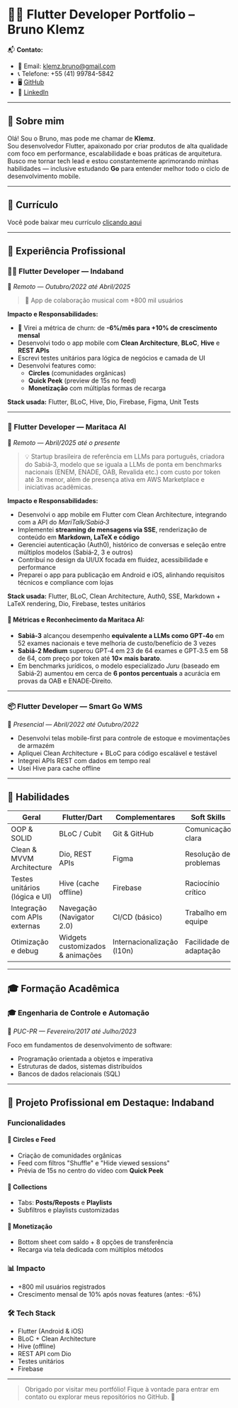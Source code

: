 # 🧑‍💻 Flutter Developer Portfolio – Bruno Klemz

📬 **Contato:**  
- 📧 Email: klemz.bruno@gmail.com  
- 📞 Telefone: +55 (41) 99784-5842  
- 🖥️ [GitHub](https://github.com/Bruno-Klemz)  
- 🔗 [LinkedIn](https://www.linkedin.com/in/bruno-klemz-24049a182/)

---

## 👋 Sobre mim

Olá! Sou o Bruno, mas pode me chamar de **Klemz**.  
Sou desenvolvedor Flutter, apaixonado por criar produtos de alta qualidade com foco em performance, escalabilidade e boas práticas de arquitetura.  
Busco me tornar tech lead e estou constantemente aprimorando minhas habilidades — inclusive estudando **Go** para entender melhor todo o ciclo de desenvolvimento mobile.

---

## 📄 Currículo

Você pode baixar meu currículo [clicando aqui](https://github.com/user-attachments/files/21262428/Bruno_Klemz_Curriculo.pdf) 


---

## 💼 Experiência Profissional

### 🧑‍💻 Flutter Developer — **Indaband**  
📍 *Remoto — Outubro/2022 até Abril/2025*

> 🎸 App de colaboração musical com +800 mil usuários

**Impacto e Responsabilidades:**
- 🔁 Virei a métrica de churn: de **-6%/mês para +10% de crescimento mensal**
- Desenvolvi todo o app mobile com **Clean Architecture**, **BLoC**, **Hive** e **REST APIs**
- Escrevi testes unitários para lógica de negócios e camada de UI
- Desenvolvi features como:
  - **Circles** (comunidades orgânicas)
  - **Quick Peek** (preview de 15s no feed)
  - **Monetização** com múltiplas formas de recarga

**Stack usada:** Flutter, BLoC, Hive, Dio, Firebase, Figma, Unit Tests

---

### 🤖 Flutter Developer — **Maritaca AI**  
📍 *Remoto — Abril/2025 até o presente*

> 💡 Startup brasileira de referência em LLMs para português, criadora do Sabiá‑3, modelo que se iguala a LLMs de ponta em benchmarks nacionais (ENEM, ENADE, OAB, Revalida etc.) com custo por token até 3x menor, além de presença ativa em AWS Marketplace e iniciativas acadêmicas.

**Impacto e Responsabilidades:**
- Desenvolvi o app mobile em Flutter com Clean Architecture, integrando com a API do *MariTalk/Sabiá‑3*
- Implementei **streaming de mensagens via SSE**, renderização de conteúdo em **Markdown, LaTeX e código**
- Gerenciei autenticação (Auth0), histórico de conversas e seleção entre múltiplos modelos (Sabiá‑2, 3 e outros)
- Contribuí no design da UI/UX focada em fluidez, acessibilidade e performance
- Preparei o app para publicação em Android e iOS, alinhando requisitos técnicos e compliance com lojas

**Stack usada:** Flutter, BLoC, Clean Architecture, Auth0, SSE, Markdown + LaTeX rendering, Dio, Firebase, testes unitários

#### 🎯 Métricas e Reconhecimento da Maritaca AI:
- **Sabiá‑3** alcançou desempenho **equivalente a LLMs como GPT‑4o** em 52 exames nacionais e teve melhoria de custo/benefício de 3 vezes
- **Sabiá‑2 Medium** superou GPT‑4 em 23 de 64 exames e GPT‑3.5 em 58 de 64, com preço por token até **10× mais barato**.
- Em benchmarks jurídicos, o modelo especializado *Juru* (baseado em Sabiá‑2) aumentou em cerca de **6 pontos percentuais** a acurácia em provas da OAB e ENADE‑Direito.

---

### 📦 Flutter Developer — **Smart Go WMS**  
📍 *Presencial — Abril/2022 até Outubro/2022*

- Desenvolvi telas mobile-first para controle de estoque e movimentações de armazém
- Apliquei Clean Architecture + BLoC para código escalável e testável
- Integrei APIs REST com dados em tempo real
- Usei Hive para cache offline

---

## 🧠 Habilidades

| **Geral**                       | **Flutter/Dart**                   | **Complementares**         | **Soft Skills**                   |
|--------------------------------|------------------------------------|-----------------------------|----------------------------------|
| OOP & SOLID                    | BLoC / Cubit                       | Git & GitHub                | Comunicação clara                |
| Clean & MVVM Architecture      | Dio, REST APIs                     | Figma                       | Resolução de problemas           |
| Testes unitários (lógica e UI) | Hive (cache offline)               | Firebase                    | Raciocínio crítico                |
| Integração com APIs externas   | Navegação (Navigator 2.0)          | CI/CD (básico)              | Trabalho em equipe               |
| Otimização e debug             | Widgets customizados & animações  | Internacionalização (l10n)  | Facilidade de adaptação          |

---

## 🎓 Formação Acadêmica

### 🎓 Engenharia de Controle e Automação  
📍 *PUC-PR — Fevereiro/2017 até Julho/2023*

Foco em fundamentos de desenvolvimento de software:  
- Programação orientada a objetos e imperativa  
- Estruturas de dados, sistemas distribuídos  
- Bancos de dados relacionais (SQL)

---

## 🎵 Projeto Profissional em Destaque: Indaband

### Funcionalidades

#### 🎯 Circles e Feed
- Criação de comunidades orgânicas
- Feed com filtros "Shuffle" e "Hide viewed sessions"
- Prévia de 15s no centro do vídeo com **Quick Peek**

#### 📁 Collections
- Tabs: **Posts/Reposts** e **Playlists**
- Subfiltros e playlists customizadas

#### 💸 Monetização
- Bottom sheet com saldo + 8 opções de transferência
- Recarga via tela dedicada com múltiplos métodos

### 📊 Impacto
- +800 mil usuários registrados
- Crescimento mensal de 10% após novas features (antes: -6%)

### 🛠️ Tech Stack
- Flutter (Android & iOS)
- BLoC + Clean Architecture
- Hive (offline)
- REST API com Dio
- Testes unitários
- Firebase

---

> Obrigado por visitar meu portfólio! Fique à vontade para entrar em contato ou explorar meus repositórios no GitHub. 🚀
